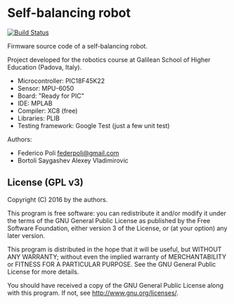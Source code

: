 Self-balancing robot
====================

[![Build Status](https://travis-ci.org/fpoli/pic-robot.svg?branch=master)](https://travis-ci.org/fpoli/pic-robot)

Firmware source code of a self-balancing robot.

Project developed for the robotics course at Galilean School of Higher Education (Padova, Italy).

- Microcontroller: PIC18F45K22
- Sensor: MPU-6050
- Board: "Ready for PIC"
- IDE: MPLAB
- Compiler: XC8 (free)
- Libraries: PLIB
- Testing framework: Google Test (just a few unit test)

Authors:
- Federico Poli <federpoli@gmail.com>
- Bortoli Saygashev Alexey Vladimirovic


License (GPL v3)
----------------

Copyright (C) 2016 by the authors.

This program is free software: you can redistribute it and/or modify
it under the terms of the GNU General Public License as published by
the Free Software Foundation, either version 3 of the License, or
(at your option) any later version.

This program is distributed in the hope that it will be useful,
but WITHOUT ANY WARRANTY; without even the implied warranty of
MERCHANTABILITY or FITNESS FOR A PARTICULAR PURPOSE.  See the
GNU General Public License for more details.

You should have received a copy of the GNU General Public License
along with this program.  If not, see <http://www.gnu.org/licenses/>.
